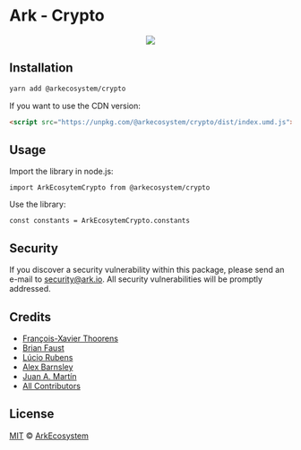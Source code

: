 # Ark - Crypto

<p align="center">
    <img src="./banner.png?sanitize=true" />
</p>

## Installation

```bash
yarn add @arkecosystem/crypto
```

If you want to use the CDN version:

```html
<script src="https://unpkg.com/@arkecosystem/crypto/dist/index.umd.js"></script>
```

## Usage

Import the library in node.js:

```
import ArkEcosytemCrypto from @arkecosystem/crypto
```

Use the library:

```
const constants = ArkEcosytemCrypto.constants
```

## Security

If you discover a security vulnerability within this package, please send an e-mail to security@ark.io. All security vulnerabilities will be promptly addressed.

## Credits

-   [François-Xavier Thoorens](https://github.com/fix)
-   [Brian Faust](https://github.com/faustbrian)
-   [Lúcio Rubens](https://github.com/luciorubeens)
-   [Alex Barnsley](https://github.com/alexbarnsley)
-   [Juan A. Martín](https://github.com/j-a-m-l)
-   [All Contributors](../../../../contributors)

## License

[MIT](LICENSE) © [ArkEcosystem](https://ark.io)
